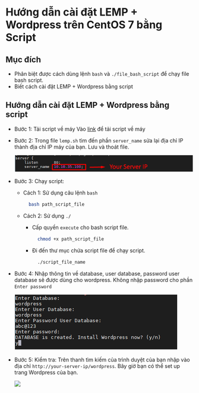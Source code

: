# Hướng dẫn cài đặt LEMP + Wordpress trên CentOS 7 bằng Script  

## Mục đích
- Phân biệt được cách dùng lệnh `bash` và `./file_bash_script` để chạy file bash script.
- Biết cách cài đặt LEMP + Wordpress bằng script

## Hướng dẫn cài đặt LEMP + Wordpress bằng script

- Bước 1: Tải script về máy
Vào [link](../tools/CentOS-7) để tải script về máy

- Bước 2: Trong file `lemp.sh` tìm đến phần `server_name` sửa lại địa chỉ IP thành địa chỉ IP máy của bạn. Lưu và thoát file.

  <img src="../images/hd1.png">
  
- Bước 3: Chạy script:
  - Cách 1: Sử dụng câu lệnh `bash`

    ```sh
      bash path_script_file
    ```
  
   - Cách 2: Sử dụng `./`

     - Cấp quyền `execute` cho bash script file.  

       ```sh
         chmod +x path_script_file
       ```

     - Đi đến thư mục chứa script file để chạy script.

       ```sh
         ./script_file_name
       ```

- Bước 4: Nhập thông tin về database, user database, password user database sẽ được dùng cho wordpress. Không nhập password cho phần `Enter password`

  <img src="../images/hd.png">

- Bước 5: Kiểm tra: Trên thanh tìm kiếm của trình duyệt của bạn nhập vào địa chỉ `http://your-server-ip/wordpress`. Bây giờ bạn có thể set up trang Wordpress của bạn.

  <img src="../images/wordpress_test.png">